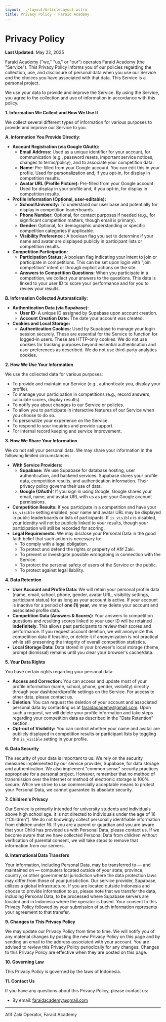 ```yaml
---
layout: ../layout/ArticleLayout.astro
title: Privacy Policy - Faraid Academy
---
```



# Privacy Policy

**Last Updated:** May 22, 2025

Faraid Academy ("we," "us," or "our") operates Faraid Academy (the "Service"). This Privacy Policy informs you of our policies regarding the collection, use, and disclosure of personal data when you use our Service and the choices you have associated with that data. This Service is a personal project.

We use your data to provide and improve the Service. By using the Service, you agree to the collection and use of information in accordance with this policy.

**1. Information We Collect and How We Use It**

We collect several different types of information for various purposes to provide and improve our Service to you.

**A. Information You Provide Directly:**

*   **Account Registration (via Google OAuth):**
    *   **Email Address:** Used as a unique identifier for your account, for communication (e.g., password resets, important service notices, changes to terms/policy), and to associate your competition data.
    *   **Name:** Pre-filled from your Google account. You can edit this in your profile. Used for personalization and, if you opt-in, for display in competition results.
    *   **Avatar URL (Profile Picture):** Pre-filled from your Google account. Used for display in your profile and, if you opt-in, for display in competition results.
*   **Profile Information (Optional, user-editable):**
    *   **School/University:** To understand our user base and potentially for display in competition leaderboards.
    *   **Phone Number:** Optional, for contact purposes if needed (e.g., for significant competition matters, though email is primary).
    *   **Gender:** Optional, for demographic understanding or specific competition categories if applicable.
    *   **Visibility Preference :** A boolean flag you set to determine if your name and avatar are displayed publicly in participant lists or competition results.
*   **Competition Participation:**
    *   **Participation Status:** A boolean flag indicating your intent to join or participate in competitions. This can be set upon login with "join competition" intent or through explicit actions on the site.
    *   **Answers to Competition Questions:** When you participate in a competition, we collect your answers to the questions. This data is linked to your user ID to score your performance and for you to review your results.

**B. Information Collected Automatically:**

*   **Authentication Data (via Supabase):**
    *   **User ID:** A unique ID assigned by Supabase upon account creation.
    *   **Account Creation Date:** The date your account was created.
*   **Cookies and Local Storage:**
    *   **Authentication Cookies:** Used by Supabase to manage your login session securely. These are essential for the Service to function for logged-in users. These are HTTP-only cookies.
    We do not use cookies for tracking purposes beyond essential authentication and user preferences as described. We do not use third-party analytics cookies.

**2. How We Use Your Information**

We use the collected data for various purposes:

*   To provide and maintain our Service (e.g., authenticate you, display your profile).
*   To manage your participation in competitions (e.g., record answers, calculate scores, display results).
*   To notify you about changes to our Service or policies.
*   To allow you to participate in interactive features of our Service when you choose to do so.
*   To personalize your experience on the Service.
*   To respond to your inquiries and provide support.
*   For internal record keeping and service improvement.

**3. How We Share Your Information**

We do not sell your personal data. We may share your information in the following limited circumstances:

*   **With Service Providers:**
    *   **Supabase:** We use Supabase for database hosting, user authentication, and backend services. Supabase stores your profile data, competition results, and authentication information. Their privacy policy governs their use of data.
    *   **Google (OAuth):** If you sign in using Google, Google shares your email, name, and avatar URL with us as per your Google account permissions.
*   **Competition Results:** If you participate in a competition and have your `is_visible` setting enabled, your name and avatar URL may be displayed in public leaderboards or lists of participants. If `is_visible` is disabled, your identity will not be publicly linked to your results, though your participation will still be recorded for scoring.
*   **Legal Requirements:** We may disclose your Personal Data in the good faith belief that such action is necessary to:
    *   To comply with a legal obligation.
    *   To protect and defend the rights or property of Afif Zaki.
    *   To prevent or investigate possible wrongdoing in connection with the Service.
    *   To protect the personal safety of users of the Service or the public.
    *   To protect against legal liability.

**4. Data Retention**

*   **User Account and Profile Data:** We will retain your personal profile data (name, email, school, phone, gender, avatar URL, visibility settings, participant status) for as long as your account is active. If your account is inactive for a period of **one (1) year**, we may delete your account and associated profile data.
*   **Competition Data (Answers & Scores):** Your answers to competition questions and resulting scores linked to your user ID will be retained **indefinitely**. This allows past participants to review their scores and performance. If you request account deletion, we will anonymize this competition data if feasible, or delete it if anonymization is not practical while still preserving the integrity of overall competition statistics.
*   **Local Storage Data:** Data stored in your browser's local storage (theme, prompt dismissal) remains until you clear your browser's cache/data.

**5. Your Data Rights**

You have certain rights regarding your personal data:

*   **Access and Correction:** You can access and update most of your profile information (name, school, phone, gender, visibility) directly through your dashboard/profile settings on the Service. For access to other data, please contact us.
*   **Deletion:** You can request the deletion of your account and associated personal data by contacting us at faraidacademy@gmail.com. Upon such a request, we will delete your profile information and take steps regarding your competition data as described in the "Data Retention" section.
*   **Opt-out of Visibility:** You can control whether your name and avatar are publicly displayed in competition results or participant lists by toggling the `is_visible` setting in your profile.

**6. Data Security**

The security of your data is important to us. We rely on the security measures implemented by our service provider, Supabase, for data storage and authentication. We also implement "common sense" security practices appropriate for a personal project. However, remember that no method of transmission over the Internet or method of electronic storage is 100% secure. While we strive to use commercially acceptable means to protect your Personal Data, we cannot guarantee its absolute security.

**7. Children's Privacy**

Our Service is primarily intended for university students and individuals above high school age. It is not directed to individuals under the age of 16 ("Children"). We do not knowingly collect personally identifiable information from children under 16. If you are a parent or guardian and you are aware that your Child has provided us with Personal Data, please contact us. If we become aware that we have collected Personal Data from children without verification of parental consent, we will take steps to remove that information from our servers.

**8. International Data Transfers**

Your information, including Personal Data, may be transferred to — and maintained on — computers located outside of your state, province, country, or other governmental jurisdiction where the data protection laws may differ from those of your jurisdiction. Our service provider, Supabase, utilizes a global infrastructure. If you are located outside Indonesia and choose to provide information to us, please note that we transfer the data, including Personal Data, to be processed where Supabase servers are located and in Indonesia where the operator is based. Your consent to this Privacy Policy followed by your submission of such information represents your agreement to that transfer.

**9. Changes to This Privacy Policy**

We may update our Privacy Policy from time to time. We will notify you of any material changes by posting the new Privacy Policy on this page and by sending an email to the address associated with your account. You are advised to review this Privacy Policy periodically for any changes. Changes to this Privacy Policy are effective when they are posted on this page.

**10. Governing Law**

This Privacy Policy is governed by the laws of Indonesia.

**11. Contact Us**

If you have any questions about this Privacy Policy, please contact us:
*   By email: faraidacademy@gmail.com

---

Afif Zaki
Operator, Faraid Academy